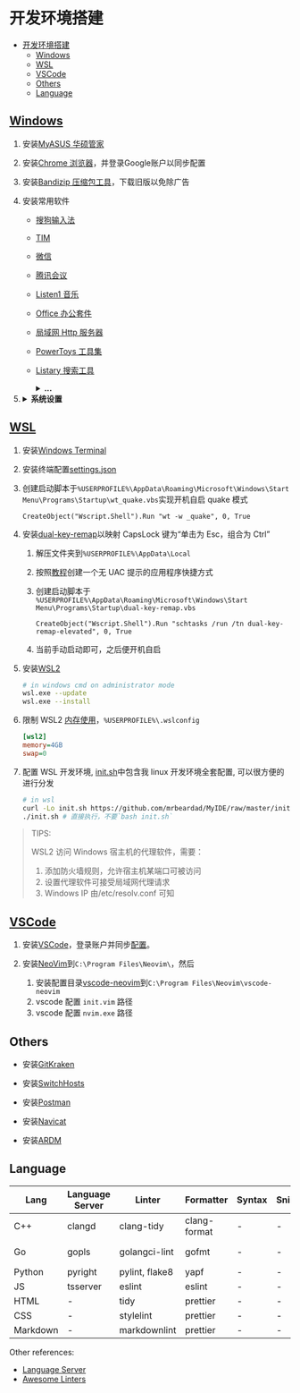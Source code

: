 # 开发环境搭建

<!-- vim-markdown-toc GFM -->

- [开发环境搭建](#开发环境搭建)
  - [Windows](#windows)
  - [WSL](#wsl)
  - [VSCode](#vscode)
  - [Others](#others)
  - [Language](#language)

<!-- vim-markdown-toc -->

## [Windows](windows.md)

1. 安装[MyASUS 华硕管家](https://www.microsoft.com/zh-cn/p/myasus/9n7r5s6b0zzh?activetab=pivot:overviewtab)
2. 安装[Chrome 浏览器](https://www.google.cn/chrome/)，并登录Google账户以同步配置
3. 安装[Bandizip 压缩包工具](http://www.bandisoft.com/bandizip/old/6/)，下载旧版以免除广告
4. 安装常用软件

   - [搜狗输入法](https://pinyin.sogou.com/)
   - [TIM](https://tim.qq.com)
   - [微信](https://pc.weixin.qq.com/?lang=zh_CN)
   - [腾讯会议](https://meeting.tencent.com/download-center.html)
   - [Listen1 音乐](https://www.zhyong.cn/posts/64cd/)
   - [Office 办公套件](https://www.office.com/)
   - [局域网 Http 服务器](http://iscute.cn/chfs)
   - [PowerToys 工具集](https://github.com/microsoft/PowerToys/releases)
   - [Listary 搜索工具](https://www.listarypro.com/download)
       <details>
           <summary><b>...</b></summary>

     ```txt
     产  品：Listary授权信息
     姓  名：准女婿
     邮  箱：welcome5201311@163.com
     注册码：
     DR6QRNJBSYB344AJ7NJA3EKZC9B2PMWV
     KF2HP9CAQSJMBZCJXM8KSH4H3XYPAKNS
     WRR6ZBJ3HQPPZGF8FL88VQSNZ27EAW8S
     AAV6TVFGLQZTHGJCAEMAKG74573ZTDDG
     8NMLXAMZVJ6546QZLE7VTYZRNFKMHUBB
     JNWC2T2FR3EKVUDA2JEL85RDHLVFBC4Q
     复制代码


     复制代码
     姓  名：准女婿
     邮  箱：welcome5201311@163.com
     注册码：
     AQUTK8NRYKGREDZMS68GPG9NPDYSYJJK
     FGQ2ZL8B6Z3STGXEST27EAS67F77HR6M
     CW7Y6YA85T75AQUX7W3CYBNJLCJE7GY9
     WA3HSDTA8YLT2FPF8YMXWWWFLT4NQK4F
     C3LUGRGZR5R29CYAUPZ4XUEXDLGFZNGV
     JNWC2T2FR3EKULSBLMG9NLPJWRW29WYH
     复制代码


     复制代码
     姓  名：准女婿
     邮  箱：welcome5201311@znx_52pojie.com
     注册码：
     JRWX9QN8GJYF9J3S27KYKY2F7UGCW9QD
     VUHQL8ZBERXM9KMY8UM8P23QKYDXHTCW
     VHD2WNSSP8CV755UFGALVG34XYEENR76
     YSKTDDH29DEVTYD9V5TV8HLMRVGEUVC5
     XKE62QZA7YH97CBBA5V7V53MC6XC89N6
     4YA4DWA2TZ4VU8VT8S3R89W6HBKG3J42
     ```

       </details>

6. <details>
    <summary><b>系统设置</b></summary>

   - Acount
     - Your info: 登录账户
     - Your info: 登录账户
     - Sync your srttings: 同步配置
   - System
     - Display: 夜间暖色
     - Clipboard: 启用剪切板
     - About: 更改主机名
   - Devices
     - Bluetooth & other devices: 关闭蓝牙
     - Touchpad: 设置触摸板手势
     - Typing
       - Advanced Keyboard Settings
         - Input Language hot keys: 设置系统输入法热键
   - Personalization
     - Theme
       - Background: 设置桌面壁纸
       - Colors: 设置主题颜色
       - Mouse Cursor: 设置[鼠标主题](https://zhutix.com/tag/cursors/)
     - Fonts: 设置字体
       1. 安装[noMeiryoUI 字体设置](https://github.com/Tatsu-syo/noMeiryoUI/releases)
       2. 安装[MacType 字体渲染](https://github.com/snowie2000/mactype/releases)
       3. 安装[NerdCodePro 字体](fonts/)
     - Start: 设置开始界面
       1. 开启所有选项
       2. 排版磁条
     - Taskbar: 设置任务栏界面
       1. 安装[TranslucentTB 透明任务栏](https://www.microsoft.com/zh-cn/p/translucenttb/9pf4kz2vn4w9?activetab=pivot:overviewtab)
       2. 安装[XMeters 资源监测器](https://entropy6.com/xmeters/)
       3. 居中任务栏图标
       4. 隐藏桌面图标
   - Apps
     - Apps & features: 卸载多余软件
     - Startup: 管理开机自启软件
   - Time & Language: 自动同步时间与时区，并显示农历
   - Region: 设置所在地区与日期时间显示格式
   - Language: 设置系统显示语言为英语，并下载中文包
     - Administrative language settings
       - Change system locale: 选择中文语系并取消勾选 Beta 设置
   - Ease of Access
     - Mouse pointer: 更改鼠标大小

  </details>

## [WSL](wsl.md)

1. 安装[Windows Terminal](https://www.microsoft.com/zh-cn/p/windows-terminal/9n0dx20hk701?activetab=pivot:overviewtab)
2. 安装终端配置[settings.json](wt/settings.json)
3. 创建启动脚本于`%USERPROFILE%\AppData\Roaming\Microsoft\Windows\Start Menu\Programs\Startup\wt_quake.vbs`实现开机自启 quake 模式

   ```vbs
   CreateObject("Wscript.Shell").Run "wt -w _quake", 0, True
   ```

4. 安装[dual-key-remap](https://github.com/ililim/dual-key-remap/releases)以映射 CapsLock 键为“单击为 Esc，组合为 Ctrl”

   1. 解压文件夹到`%USERPROFILE%\AppData\Local`
   2. 按照[教程](https://winaero.com/create-elevated-shortcut-to-skip-uac-prompt-in-windows-10/)创建一个无 UAC 提示的应用程序快捷方式
   3. 创建启动脚本于 `%USERPROFILE%\AppData\Roaming\Microsoft\Windows\Start Menu\Programs\Startup\dual-key-remap.vbs`

      ```vbs
      CreateObject("Wscript.Shell").Run "schtasks /run /tn dual-key-remap-elevated", 0, True
      ```

   4. 当前手动启动即可，之后便开机自启

5. 安装[WSL2](https://docs.microsoft.com/en-us/windows/wsl/install)

   ```sh
   # in windows cmd on administrator mode
   wsl.exe --update
   wsl.exe --install
   ```

6. 限制 WSL2 [内存使用](https://github.com/microsoft/WSL/issues/4166#issuecomment-526725261)，`%USERPROFILE%\.wslconfig`

   ```ini
   [wsl2]
   memory=4GB
   swap=0
   ```

7. 配置 WSL 开发环境, [init.sh](init.sh)中包含我 linux 开发环境全套配置, 可以很方便的进行分发

   ```sh
   # in wsl
   curl -Lo init.sh https://github.com/mrbeardad/MyIDE/raw/master/init.sh
   ./init.sh # 直接执行，不要`bash init.sh`
   ```

> TIPS:
>
> WSL2 访问 Windows 宿主机的代理软件，需要：
>
> 1. 添加防火墙规则，允许宿主机某端口可被访问
> 2. 设置代理软件可接受局域网代理请求
> 3. Windows IP 由/etc/resolv.conf 可知

## [VSCode](vscode.md)

1. 安装[VSCode](https://code.visualstudio.com/download)，登录账户并同步[配置](vscode/)。

2. 安装[NeoVim](https://github.com/neovim/neovim/releases/)到`C:\Program Files\Neovim\`，然后
   1. 安装配置目录[vscode-neovim](vscode/vscode-neovim/)到`C:\Program Files\Neovim\vscode-neovim`
   2. vscode 配置 `init.vim` 路径
   3. vscode 配置 `nvim.exe` 路径

## Others
- 安装[GitKraken](https://release.axocdn.com/win64/GitKrakenSetup-6.5.1.exe "破解工具GitCracken")

- 安装[SwitchHosts](https://github.com/oldj/SwitchHosts/releases)

- 安装[Postman](https://www.postman.com/downloads/)

- 安装[Navicat](## "祖安人自有祖安的方法搞到手")

- 安装[ARDM](https://github.com/qishibo/AnotherRedisDesktopManager/releases)

## Language

| Lang     | Language Server | Linter         | Formatter    | Syntax | Snippets | Debugger | Build    | Doc     | Test    | Prof       |
| -------- | --------------- | -------------- | ------------ | ------ | -------- | -------- | -------- | ------- | ------- | ---------- |
| C++      | clangd          | clang-tidy     | clang-format | -      | -        | lldb     | CMake    | Doxygen | gtest   | gperftools |
| Go       | gopls           | golangci-lint  | gofmt        | -      | -        | delve    | go-build | swag    | testify | go-prof    |
| Python   | pyright         | pylint, flake8 | yapf         | -      | -        | -        | -        | -       | -       | -          |
| JS       | tsserver        | eslint         | eslint       | -      | -        | -        | -        | -       | -       | -          |
| HTML     | -               | tidy           | prettier     | -      | -        | -        | -        | -       | -       | -          |
| CSS      | -               | stylelint      | prettier     | -      | -        | -        | -        | -       | -       | -          |
| Markdown | -               | markdownlint   | prettier     | -      | -        | -        | -        | -       | -       | -          |

Other references:

- [Language Server](https://microsoft.github.io/language-server-protocol/implementors/servers/)
- [Awesome Linters](https://github.com/caramelomartins/awesome-linters)
